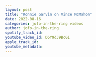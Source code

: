 ```yaml
---
layout: post
title: "Ronnie Garvin on Vince McMahon"
date: 2022-08-16
categories: jofo-in-the-ring videos
author: jofo-in-the-ring
spotify_track_id: 
youtube_video_id: D6Y9dJ9BcGI
apple_track_id: 
youtube_metadata: 
---
```

